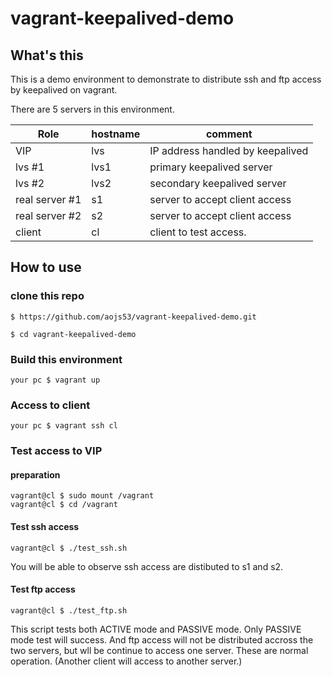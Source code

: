 # vagrant-keepalived-demo

## What's this

This is a demo environment to demonstrate to distribute ssh and ftp access by keepalived on vagrant.

There are 5 servers in this environment.

| Role           | hostname | comment                          |
| -------------  | -------- | -------------------------------- |
| VIP            | lvs      | IP address handled by keepalived |
| lvs #1         | lvs1     | primary keepalived server        |
| lvs #2         | lvs2     | secondary keepalived  server     |
| real server #1 | s1       | server to accept client access   |
| real server #2 | s2       | server to accept client access   |
| client         | cl       | client to test access.           |


## How to use

### clone this repo

```
$ https://github.com/aojs53/vagrant-keepalived-demo.git 

$ cd vagrant-keepalived-demo
```


### Build this environment

```
your pc $ vagrant up
```


### Access to client

```
your pc $ vagrant ssh cl
```


### Test access to VIP

#### preparation

```
vagrant@cl $ sudo mount /vagrant
vagrant@cl $ cd /vagrant
```

#### Test ssh access

```
vagrant@cl $ ./test_ssh.sh
```

You will be able to observe ssh access are distibuted to s1 and s2.


#### Test ftp access

```
vagrant@cl $ ./test_ftp.sh
```

This script tests both ACTIVE mode and PASSIVE mode.
Only PASSIVE mode test will success.
And ftp access will not be distributed accross the two servers,
but wll be continue to access one server.
These are normal operation.
(Another client will access to another server.)

